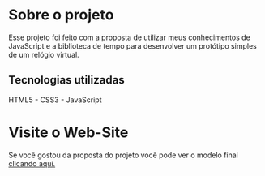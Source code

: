 # Sobre o projeto 
Esse projeto foi feito com a proposta de utilizar meus conhecimentos de JavaScript e a biblioteca de tempo para desenvolver um protótipo simples de um relógio virtual.

## Tecnologias utilizadas
HTML5 - CSS3 - JavaScript

# Visite o Web-Site
Se você gostou da proposta do projeto você pode ver o modelo final [clicando aqui.](https://ecarllos.github.io/Timer/ "Relógio Virtual")
